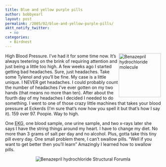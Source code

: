 ```yaml
---
title: Blue and yellow purple pills
author: bobbyearl
layout: post
permalink: /2005/02/blue-and-yellow-purple-pills/
aktt_notify_twitter:
  - no
categories:
  - Birdnest
---
```

<img src="http://www.birdnest.org/earlr1/images/homepage/pill.jpg" class="thoughtImage" align="right" alt="Benazepril hydrochloride molecule" width="136" height="142" longdesc="" />

High Blood Pressure. I&#8217;ve had it for some time now. It&#8217;s always teetering on the brink of requiring attention and just being a little too high. A few weeks ago I started getting bad headaches. Sure, just headaches. Take some Tylenol and you&#8217;ll be fine. My case is a little unique. I NEVER get headaches. I could probably count the number of headaches I&#8217;ve ever gotten on my two hands (that means no more than ten). After about the fourth day of my headaches I decided I needed to do something. I went to one of those crazy little machines that takes your blood pressure at Eckerds (I&#8217;m sure that&#8217;s now how you spell it but that&#8217;s how I say it). 159 over 97. Poopie. Way to high. 

One <acronym title="Electrocardiogram">EKG</acronym>, one blood sample, one urine sample, and two x-rays later she says I have the string things around my heart. I have to change my diet. No more than 3 grams of salt per day and no alcohol. Plus, gotta take this tiny pill every day. One small problem there, I can&#8217;t swallow pills. &#8220;Well if you want to get better then you&#8217;ll learn&#8221; Amazingly I learned how to swallow pills. 

<p style="text-align: center; clear: both;">
  <img src="http://www.birdnest.org/earlr1/images/homepage/pill.gif" class="thoughtImage"  alt="Benazepril hydrochloride Structural Forumla" longdesc="" />
</p>